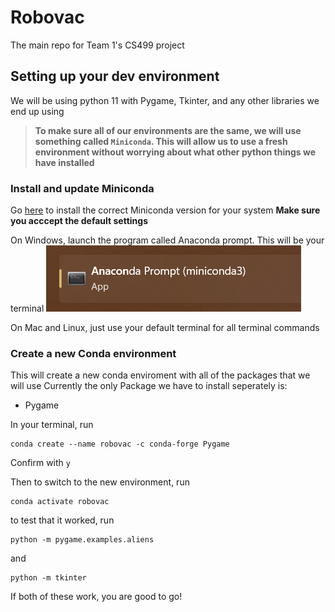 # Robovac
The main repo for Team 1's CS499 project

## Setting up your dev environment
We will be using python 11 with Pygame, Tkinter, and any other libraries we end up using

> **To make sure all of our environments are the same, we will use something called `Miniconda`. This will allow us to use a fresh environment without worrying about what other python things we have installed**

### Install and update Miniconda
Go [here](https://docs.conda.io/en/latest/miniconda.html) to install the correct Miniconda version for your system **Make sure you acccept the default settings**

On Windows, launch the program called Anaconda prompt. This will be your terminal
![Anaconda Prompt Image](AnacondaPrompt.png)

On Mac and Linux, just use your default terminal for all terminal commands

### Create a new Conda environment
This will create a new conda enviroment with all of the packages that we will use
Currently the only Package we have to install seperately is:
-   Pygame

In your terminal, run 

```
conda create --name robovac -c conda-forge Pygame
```
Confirm with `y`

Then to switch to the new environment, run

```
conda activate robovac
```

to test that it worked, run

```
python -m pygame.examples.aliens
```
and 
```
python -m tkinter
```
If both of these work, you are good to go!